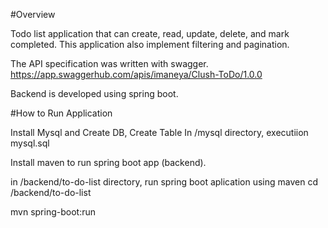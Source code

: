 #Overview

Todo list application that can create, read, update, delete, and mark completed.
This application also implement filtering and pagination.


The API specification was written with swagger.
https://app.swaggerhub.com/apis/imaneya/Clush-ToDo/1.0.0


Backend is developed using spring boot.

#How to Run Application

Install Mysql and Create DB, Create Table
In /mysql directory, executiion mysql.sql

Install maven to run spring boot app (backend).

in /backend/to-do-list directory, run spring boot aplication using maven
cd /backend/to-do-list

mvn spring-boot:run
